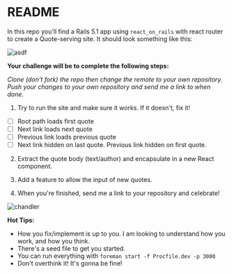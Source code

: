 # README

In this repo you'll find a Rails 5.1 app using `react_on_rails` with react router to create a Quote-serving site. It should look something like this:

![asdf](https://i.imgur.com/yCtgCPK.png)

**Your challenge will be to complete the following steps:**

_Clone (don't fork) the repo then change the remote to your own repository. Push your changes to your own repository and send me a link to when done._

1. Try to run the site and make sure it works. If it doesn't, fix it!
- [ ] Root path loads first quote
- [ ] Next link loads next quote
- [ ] Previous link loads previous quote
- [ ] Next link hidden on last quote. Previous link hidden on first quote.

2. Extract the quote body (text/author) and encapsulate in a new React component.

3. Add a feature to allow the input of new quotes.



4. When you're finished, send me a link to your repository and celebrate!

![chandler](https://media.giphy.com/media/ZQjUvxPYUQ21q/giphy.gif)

**Hot Tips:**

- How you fix/implement is up to you. I am looking to understand how you work, and how you think.
- There's a seed file to get you started.
- You can run everything with `foreman start -f Procfile.dev -p 3000`
- Don't overthink it! It's gonna be fine!